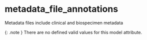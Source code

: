 # metadata_file_annotations
Metadata files include clinical and biospecimen metadata


{: .note }
There are no defined valid values for this model attribute.
